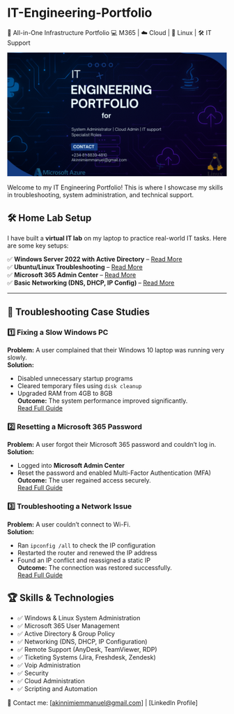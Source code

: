 # IT-Engineering-Portfolio

🔧 All-in-One Infrastructure Portfolio
💻 M365 | ☁️ Cloud | 🐧 Linux | 🛠️ IT Support

![IT eng banner](it-eng-portfolio.png)

Welcome to my IT Engineering Portfolio! This is where I showcase my skills in troubleshooting, system administration, and technical support.  

## 🛠️ Home Lab Setup  
I have built a **virtual IT lab** on my laptop to practice real-world IT tasks. Here are some key setups:  

✅ **Windows Server 2022 with Active Directory** – [Read More](./windows-server.md)  
✅ **Ubuntu/Linux Troubleshooting** – [Read More](./linux-troubleshooting.md)  
✅ **Microsoft 365 Admin Center** – [Read More](./microsoft-365.md)  
✅ **Basic Networking (DNS, DHCP, IP Config)** – [Read More](./networking.md)  

---

## 🔧 Troubleshooting Case Studies  

### **1️⃣ Fixing a Slow Windows PC**  
**Problem:** A user complained that their Windows 10 laptop was running very slowly.  
**Solution:**  
- Disabled unnecessary startup programs  
- Cleared temporary files using `disk cleanup`  
- Upgraded RAM from 4GB to 8GB  
**Outcome:** The system performance improved significantly.  
[Read Full Guide](./slow-windows-fix.md)  

### **2️⃣ Resetting a Microsoft 365 Password**  
**Problem:** A user forgot their Microsoft 365 password and couldn’t log in.  
**Solution:**  
- Logged into **Microsoft Admin Center**  
- Reset the password and enabled Multi-Factor Authentication (MFA)  
**Outcome:** The user regained access securely.  
[Read Full Guide](./microsoft-365-password-reset.md)  

### **3️⃣ Troubleshooting a Network Issue**  
**Problem:** A user couldn’t connect to Wi-Fi.  
**Solution:**  
- Ran `ipconfig /all` to check the IP configuration  
- Restarted the router and renewed the IP address  
- Found an IP conflict and reassigned a static IP  
**Outcome:** The connection was restored successfully.  
[Read Full Guide](./network-troubleshooting.md)  


## 🏆 Skills & Technologies  
- ✅ Windows & Linux System Administration  
- ✅ Microsoft 365 User Management  
- ✅ Active Directory & Group Policy  
- ✅ Networking (DNS, DHCP, IP Configuration)  
- ✅ Remote Support (AnyDesk, TeamViewer, RDP)  
- ✅ Ticketing Systems (Jira, Freshdesk, Zendesk)
- ✅ Voip Administration
- ✅ Security
- ✅ Cloud Administration
- ✅ Scripting and Automation


📩 Contact me: [akinnimiemmanuel@gmail.com] | [LinkedIn Profile]  
